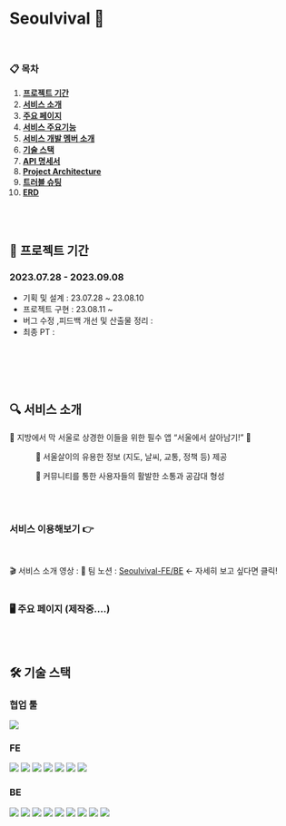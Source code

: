 # Seoulvival 🐥

<br />

### 📋 목차

1. [**프로젝트 기간**](#1)
2. [**서비스 소개**](#2)
3. [**주요 페이지**](#3)
4. [**서비스 주요기능**](#4)
5. [**서비스 개발 멤버 소개**](#5)
6. [**기술 스택**](#6)
7. [**API 명세서**](#7)
8. [**Project Architecture**](#8)
9. [**트러블 슈팅**](#9)
10. [**ERD**](#10)
   <br/>
   <br/>


<div id="1"></div>

## 📅 프로젝트 기간
### 2023.07.28 - 2023.09.08
- 기획 및 설계 : 23.07.28 ~ 23.08.10
- 프로젝트 구현 : 23.08.11 ~
- 버그 수정 ,피드백 개선 및 산출물 정리 : 
- 최종 PT :

<br/>
<br/>



<br/>
<br/>

<div id="2"></div>

## 🔍 서비스 소개
🐥 지방에서 막 서울로 상경한 이들을 위한 필수 앱 “서울에서 살아남기!” 🐥

&emsp;&emsp;&emsp; 📝 서울살이의 유용한 정보 (지도, 날씨, 교통, 정책 등) 제공

&emsp;&emsp;&emsp; 📢 커뮤니티를 통한 사용자들의 활발한 소통과 공감대 형성


<br/>
<br/>


### 서비스 이용해보기 👉 

<br/>

🎬 서비스 소개 영상 :
📕 팀 노션 : [Seoulvival-FE/BE](https://charming-mail-e5d.notion.site/Seoulvival-4758db6dbeb84e93af6f2fbceb1ce0e4?pvs=4) <- 자세히 보고 싶다면 클릭!
<br/>
<br/>

<div id="3"></div>

### 🖥️ 주요 페이지 (제작중....)


<br/>
<br/>


<div id="6"></div>


## 🛠 기술 스택


### 협업 툴
<img src="https://img.shields.io/badge/jira-0052CC?style=for-the-badge&logo=jira&logoColor=white"/> 


### FE
<img src="https://img.shields.io/badge/next.js-000000?style=for-the-badge&logo=next.js&logoColor=white"/> <img src="https://img.shields.io/badge/typescript-3178C6?style=for-the-badge&logo=typescript&logoColor=white"/> <img src="https://img.shields.io/badge/react-61DAFB?style=for-the-badge&logo=react&logoColor=black"/> <img src="https://img.shields.io/badge/swr-FFFFFF?style=for-the-badge&logo=vercel&logoColor=black"/> <img src="https://img.shields.io/badge/recoil-3578E5?style=for-the-badge&logo=recoil&logoColor=white"/> <img src="https://img.shields.io/badge/tailwind-06B6D4?style=for-the-badge&logo=tailwindcss&logoColor=white"/> <img src="https://img.shields.io/badge/axios-5A29E4?style=for-the-badge&logo=axios&logoColor=white"/> 

### BE

<img src="https://img.shields.io/badge/IntelliJIDEA-000000?style=for-the-badge&logo=IntelliJIDEA&logoColor=white"/> <img src="https://img.shields.io/badge/Postman-FF6C37?style=for-the-badge&logo=Postman&logoColor=white"/> <img src="https://img.shields.io/badge/github-181717?style=for-the-badge&logo=github&logoColor=white"/> <img src="https://img.shields.io/badge/git-F05032?style=for-the-badge&logo=git&logoColor=white"/> <img src="https://img.shields.io/badge/linux-FCC624?style=for-the-badge&logo=linux&logoColor=black"> <img src="https://img.shields.io/badge/aws-232F3E?style=for-the-badge&logo=aws&logoColor=white"> <img src="https://img.shields.io/badge/Java-007396?style=for-the-badge&logo=Java&logoColor=white"/> <img src="https://img.shields.io/badge/gradle-02303A?style=for-the-badge&logo=gradle&logoColor=white"/> <img src="https://camo.githubusercontent.com/a831a652fb5370367ee71ae4255e39623b9edf7e60ffbcf7ba356b1d82a09538/68747470733a2f2f696d672e736869656c64732e696f2f62616467652f737072696e672064617461206a70612d4632384431413f7374796c653d666f722d7468652d6261646765266c6f676f3d737072696e67646174616a7061266c6f676f436f6c6f723d7768697465">

<br />
<br />











